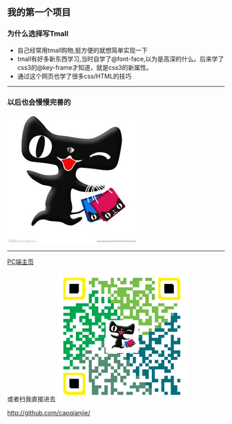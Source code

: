 ## 我的第一个项目
### 为什么选择写Tmall
- 自己经常用tmall购物,挺方便的就想简单实现一下
- tmall有好多新东西学习,当时自学了@font-face,以为是高深的什么。后来学了css3的@key-frame才知道，就是css3的新属性。
- 通过这个网页也学了很多css/HTML的技巧
----
### 以后也会慢慢完善的

 ![logo](/images/tmal.jpg)   

 ----
 [PC端主页](http://caoqianjie.github.io/PCProject '我的PC端主页')

 或者扫我直接进去 ![我是二维码](/images/myTmall.png '主页二维码')

 <a href="http://github.com/caoqianjie/">http://github.com/caoqianjie/</a>
